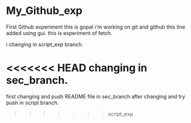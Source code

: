# My_Github_exp
First Github experiment
this is gopal i'm working on git and github
this line added using gui.
this is experiment of fetch.

i changing in script_exp branch.

<<<<<<< HEAD
changing in sec_branch.
=======
first changing and push README file in sec_branch after changing and try push in script branch.
>>>>>>> script_exp
